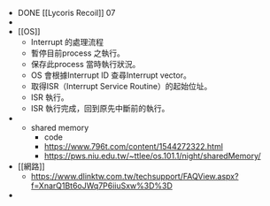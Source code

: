 - DONE [[Lycoris Recoil]] 07
-
- [[OS]]
	- Interrupt 的處理流程
	- 暫停目前process 之執行。
	- 保存此process 當時執行狀況。
	- OS 會根據Interrupt ID 查尋Interrupt vector。
	- 取得ISR（Interrupt Service Routine）的起始位址。
	- ISR 執行。
	- ISR 執行完成，回到原先中斷前的執行。
-
	- shared memory
		- code
		- https://www.796t.com/content/1544272322.html
		- https://pws.niu.edu.tw/~ttlee/os.101.1/night/sharedMemory/
- [[網路]]
	- https://www.dlinktw.com.tw/techsupport/FAQView.aspx?f=XnarQ1Bt6oJWq7P6iiuSxw%3D%3D
-